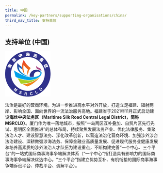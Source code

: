 ```yaml
---
title: 中国
permalink: /key-partners/supporting-organisations/china/
third_nav_title: 支持单位
---
```

<style>
   
  .img-logo img {
    max-height: 70px;
    width: auto; 
    margin-left: 0; 
    }
    
    .msrcld-logo img {
    max-height: 150px;
  }
</style>

## 支持单位 (中国)

<div class="img-logo msrcld-logo">
  <img src="/images/logo-msrcld.png" title="MSRCLD Logo" alt="MSRCLD Logo">
</div>

法治是最好的营商环境。为进一步推进高水平对外开放，打造立足福建、辐射两岸、影响全国、面向世界的一流法治服务高地。福建省于2021年11月正式启动建设<b>海丝中央法务区（Maritime Silk Road Central Legal District，简称MSRCLD）</b>。厦门作为唯一落地城市，按照“一岛两区互补叠加、自贸片区先行先试、思明区全面推进”的总体布局，持续聚焦发展法务产业、优化法律服务、集聚法治人才、建设智慧法务、深化改革创新，以营造法治化营商环境、加强涉外涉台法治建设、深耕做强涉海法务、保障金融业高质量发展、促进现代服务业健康发展和培养高素质的涉外法治人才队伍为建设重点，不断构建完善“一个中心、三个平台”的一站式国际商事海事争端解决体系（“一个中心”指打造具有影响力的国际商事海事争端解决优选中心，“三个平台”指建立优势互补、有机衔接的国际商事海事争端诉讼平台、仲裁平台、调解平台）。
